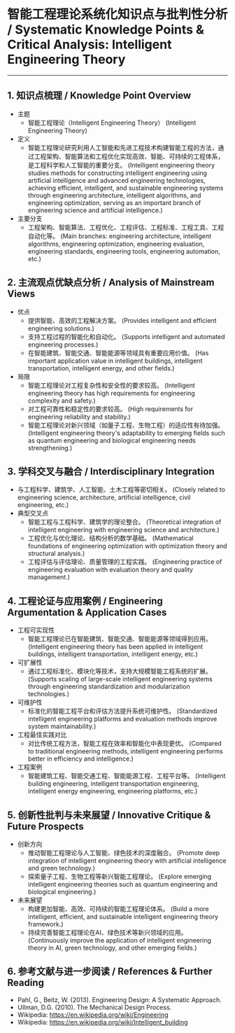 # 智能工程理论系统化知识点与批判性分析 / Systematic Knowledge Points & Critical Analysis: Intelligent Engineering Theory

---

## 1. 知识点梳理 / Knowledge Point Overview

- 主题
  - 智能工程理论（Intelligent Engineering Theory）
      (Intelligent Engineering Theory)
- 定义
  - 智能工程理论研究利用人工智能和先进工程技术构建智能工程的方法，通过工程架构、智能算法和工程优化实现高效、智能、可持续的工程体系，是工程科学和人工智能的重要分支。
      (Intelligent engineering theory studies methods for constructing intelligent engineering using artificial intelligence and advanced engineering technologies, achieving efficient, intelligent, and sustainable engineering systems through engineering architecture, intelligent algorithms, and engineering optimization, serving as an important branch of engineering science and artificial intelligence.)
- 主要分支
  - 工程架构、智能算法、工程优化、工程评估、工程标准、工程工具、工程自动化等。
      (Main branches: engineering architecture, intelligent algorithms, engineering optimization, engineering evaluation, engineering standards, engineering tools, engineering automation, etc.)

## 2. 主流观点优缺点分析 / Analysis of Mainstream Views

- 优点
  - 提供智能、高效的工程解决方案。
      (Provides intelligent and efficient engineering solutions.)
  - 支持工程过程的智能化和自动化。
      (Supports intelligent and automated engineering processes.)
  - 在智能建筑、智能交通、智能能源等领域具有重要应用价值。
      (Has important application value in intelligent buildings, intelligent transportation, intelligent energy, and other fields.)
- 局限
  - 智能工程理论对工程复杂性和安全性的要求较高。
      (Intelligent engineering theory has high requirements for engineering complexity and safety.)
  - 对工程可靠性和稳定性的要求较高。
      (High requirements for engineering reliability and stability.)
  - 智能工程理论对新兴领域（如量子工程、生物工程）的适应性有待加强。
      (Intelligent engineering theory's adaptability to emerging fields such as quantum engineering and biological engineering needs strengthening.)

## 3. 学科交叉与融合 / Interdisciplinary Integration

- 与工程科学、建筑学、人工智能、土木工程等密切相关。
  (Closely related to engineering science, architecture, artificial intelligence, civil engineering, etc.)
- 典型交叉点
  - 智能工程与工程科学、建筑学的理论整合。
      (Theoretical integration of intelligent engineering with engineering science and architecture.)
  - 工程优化与优化理论、结构分析的数学基础。
      (Mathematical foundations of engineering optimization with optimization theory and structural analysis.)
  - 工程评估与评估理论、质量管理的工程实践。
      (Engineering practice of engineering evaluation with evaluation theory and quality management.)

## 4. 工程论证与应用案例 / Engineering Argumentation & Application Cases

- 工程可实现性
  - 智能工程理论已在智能建筑、智能交通、智能能源等领域得到应用。
      (Intelligent engineering theory has been applied in intelligent buildings, intelligent transportation, intelligent energy, etc.)
- 可扩展性
  - 通过工程标准化、模块化等技术，支持大规模智能工程系统的扩展。
      (Supports scaling of large-scale intelligent engineering systems through engineering standardization and modularization technologies.)
- 可维护性
  - 标准化的智能工程平台和评估方法提升系统可维护性。
      (Standardized intelligent engineering platforms and evaluation methods improve system maintainability.)
- 工程最佳实践对比
  - 对比传统工程方法，智能工程在效率和智能化中表现更优。
      (Compared to traditional engineering methods, intelligent engineering performs better in efficiency and intelligence.)
- 工程案例
  - 智能建筑工程、智能交通工程、智能能源工程、工程平台等。
      (Intelligent building engineering, intelligent transportation engineering, intelligent energy engineering, engineering platforms, etc.)

## 5. 创新性批判与未来展望 / Innovative Critique & Future Prospects

- 创新方向
  - 推动智能工程理论与人工智能、绿色技术的深度融合。
      (Promote deep integration of intelligent engineering theory with artificial intelligence and green technology.)
  - 探索量子工程、生物工程等新兴智能工程理论。
      (Explore emerging intelligent engineering theories such as quantum engineering and biological engineering.)
- 未来展望
  - 构建更加智能、高效、可持续的智能工程理论体系。
      (Build a more intelligent, efficient, and sustainable intelligent engineering theory framework.)
  - 持续完善智能工程理论在AI、绿色技术等新兴领域的应用。
      (Continuously improve the application of intelligent engineering theory in AI, green technology, and other emerging fields.)

## 6. 参考文献与进一步阅读 / References & Further Reading

- Pahl, G., Beitz, W. (2013). Engineering Design: A Systematic Approach.
- Ullman, D.G. (2010). The Mechanical Design Process.
- Wikipedia: <https://en.wikipedia.org/wiki/Engineering>
- Wikipedia: <https://en.wikipedia.org/wiki/Intelligent_building>
